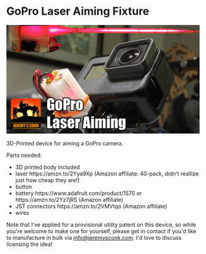 # GoPro Laser Aiming Fixture

![](https://github.com/JeremySCook/GoProLaserAim/blob/master/logo-template-laserAim.jpg)

3D-Printed device for aiming a GoPro camera.

Parts needed:

<ul>
	<li>3D printed body included
	<li>laser https://amzn.to/2Yya9Xp (Amazon affiliate: 40-pack, didn't reallize just how cheap they are!)
	<li>button
	<li>battery https://www.adafruit.com/product/1570 or https://amzn.to/2Yz7jRS (Amazon affiliate)
	<li>JST connectors https://amzn.to/2VMVtqo (Amazon affiliate)
	<li>wires</li>
</ul>

Note that I've applied for a provisional utility patent on this device, so while you're welcome to make one for yourself, please get in contact if you'd like to manufacture in bulk via info@jeremyscook.com. I'd love to discuss licensing the idea!
